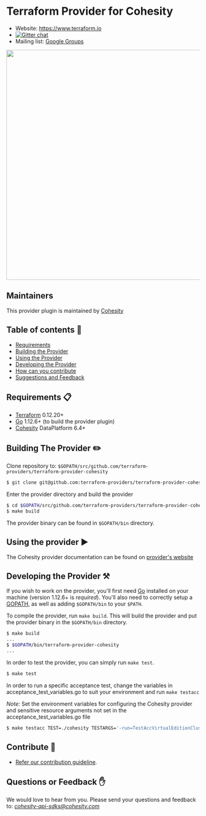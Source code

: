 # Terraform Provider for Cohesity

- Website: https://www.terraform.io
- [![Gitter chat](https://badges.gitter.im/hashicorp-terraform/Lobby.png)](https://gitter.im/hashicorp-terraform/Lobby)
- Mailing list: [Google Groups](http://groups.google.com/group/terraform-tool)

<img src="https://cdn.rawgit.com/hashicorp/terraform-website/master/content/source/assets/images/logo-hashicorp.svg" width="600px">

## Maintainers

This provider plugin is maintained by [Cohesity](https://www.cohesity.com/)

## Table of contents :scroll:

 - [Requirements](#requirements)
 - [Building the Provider](#building-the-provider)
 - [Using the Provider](#using-the-provider)
 - [Developing the Provider](#developing-the-provider)
 - [How can you contribute](#contribute)
 - [Suggestions and Feedback](#suggest)


## <a name ="requirements"></a> Requirements :clipboard:

-	[Terraform](https://www.terraform.io/downloads.html) 0.12.20+
-	[Go](https://golang.org/doc/install) 1.12.6+ (to build the provider plugin)
-   [Cohesity](https://www.cohesity.com/) DataPlatform 6.4+

## <a name ="building-the-provider"></a> Building The Provider :pencil2:

Clone repository to: `$GOPATH/src/github.com/terraform-providers/terraform-provider-cohesity`

```sh
$ git clone git@github.com:terraform-providers/terraform-provider-cohesity $GOPATH/src/github.com/terraform-providers/terraform-provider-cohesity
```

Enter the provider directory and build the provider

```sh
$ cd $GOPATH/src/github.com/terraform-providers/terraform-provider-cohesity
$ make build
```

The provider binary can be found in `$GOPATH/bin` directory.

## <a name ="using-the-provider"></a> Using the provider :arrow_forward:

The Cohesity provider documentation can be found on [provider's website](https://www.terraform.io/docs/providers/cohesity/index.html)

## <a name ="developing-the-provider"></a> Developing the Provider :hammer_and_pick:

If you wish to work on the provider, you'll first need [Go](http://www.golang.org) installed on your machine (version 1.12.6+ is *required*). You'll also need to correctly setup a [GOPATH](http://golang.org/doc/code.html#GOPATH), as well as adding `$GOPATH/bin` to your `$PATH`.

To compile the provider, run `make build`. This will build the provider and put the provider binary in the `$GOPATH/bin` directory.

```sh
$ make build
...
$ $GOPATH/bin/terraform-provider-cohesity
...
```
In order to test the provider, you can simply run `make test`.

```sh
$ make test
```
In order to run a specific acceptance test, change the variables in acceptance_test_variables.go to suit your environment and run `make testacc`

*Note:* Set the environment variables for configuring the Cohesity provider and sensitive resource arguments not set in the acceptance_test_variables.go file

```sh
$ make testacc TEST=./cohesity TESTARGS='-run=TestAccVirtualEditionCluster_basic'
```

## <a name="contribute"></a> Contribute :handshake:

* [Refer our contribution guideline](./CONTRIBUTING.md).


## <a name ="suggest"></a> Questions or Feedback :raised_hand:

We would love to hear from you. Please send your questions and feedback to: *cohesity-api-sdks@cohesity.com*
